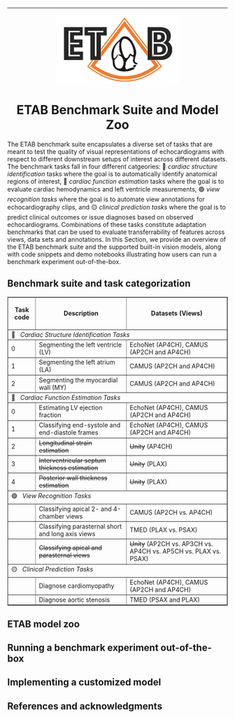 ---------------

<p align="center">
  <img width="280" height="160" src="assets/etab_logo.png" />
</p>

<h1 align="center">
    <b> ETAB Benchmark Suite and Model Zoo </b>
</h1>

The ETAB benchmark suite encapsulates a diverse set of tasks that are meant to test the quality of visual representations of echocardiograms with respect to different downstream setups of interest across different datasets. The benchmark tasks fall in four different catgeories: 🔴 *cardiac structure identification* tasks where the goal is to automatically identify anatomical regions of interest, 🔵 *cardiac function estimation* tasks where the goal is to evaluate cardiac hemodynamics and left ventricle measurements, 🟢 *view recognition tasks* where the goal is to automate view annotations for echocardiography clips, and 🟡 *clinical prediction tasks* where the goal is to predict clinical outcomes or issue diagnoses based on observed echocardiograms. Combinations of these tasks constitute adaptation benchmarks that can be used to evaluate transferrability of features across views, data sets and annotations. In this Section, we provide an overview of the ETAB benchmark suite and the supported built-in vision models, along with code snippets and demo notebooks illustrating how users can run a benchmark experiment out-of-the-box. 


## Benchmark suite and task categorization

<div align="center">
<table border="1">
 <tr>
  <td>&nbsp; <b> <div align="center"> Task code        </div> </b> &nbsp;</td>
  <td>&nbsp; <b> <div align="center"> Description      </div> </b> &nbsp;</td>
  <td>&nbsp; <b> <div align="center"> Datasets (Views) </div> </b> &nbsp;</td>
 </tr>
 <tr>
  <td colspan="3"> 🔴 &nbsp; <i> Cardiac Structure Identification Tasks </i> </td>
 </tr>
 <tr>
  <td>0</td>
  <td>Segmenting the left ventricle (LV)</td>
  <td>EchoNet (AP4CH), CAMUS (AP2CH and AP4CH)</td>
 </tr>
 <tr>
 <td>1</td>
  <td>Segmenting the left atrium (LA)</td>
  <td>CAMUS (AP2CH and AP4CH)</td>
 </tr> 
 <tr>
 <td>2</td>
  <td>Segmenting the myocardial wall (MY)</td>
  <td>CAMUS (AP2CH and AP4CH)</td>
 </tr>  
 <tr>
 <td colspan="3"> 🔵 &nbsp; <i> Cardiac Function Estimation Tasks </i> </td>
 </tr>
 <tr>
  <td>0</td>
  <td>Estimating LV ejection fraction</td>
  <td>EchoNet (AP4CH), CAMUS (AP2CH and AP4CH)</td>
 </tr>
  <tr>
  <td>1</td>
  <td>Classifying end-systole and end-diastole frames</td>
  <td>EchoNet (AP4CH), CAMUS (AP2CH and AP4CH)</td>
 </tr> 
  <tr>
  <td>2</td>
  <td><s>Longitudinal strain estimation</s></td>
    <td><s>Unity</s> (AP4CH)</td>
 </tr>
 <tr>
  <td>3</td>
  <td><s>Interventricular septum thickness estimation</s></td>
    <td><s>Unity</s> (PLAX)</td>
 </tr> 
 <tr>
  <td>4</td>
  <td><s>Posterior wall thickness estimation</s></td>
    <td><s>Unity</s> (PLAX)</td>
 </tr>  
 <tr>
 <td colspan="3"> 🟢 &nbsp; <i> View Recognition Tasks </i> </td>
 </tr>
 <tr>
  <td>&nbsp;</td>
  <td>Classifying apical 2- and 4-chamber views</td>
  <td>CAMUS (AP2CH vs. AP4CH)</td>
 </tr>
  <tr>
  <td>&nbsp;</td>
  <td>Classifying parasternal short and long axis views</td>
  <td>TMED (PLAX vs. PSAX)</td>
 </tr> 
 <tr>
  <td>&nbsp;</td>
  <td><s>Classifying apical and parasternal views</s></td>
  <td><s>Unity</s> (AP2CH vs. AP3CH vs. AP4CH vs. AP5CH vs. PLAX vs. PSAX)</td>
 </tr>  
 <tr>
 <td colspan="3"> 🟡 &nbsp; <i> Clinical Prediction Tasks </i> </td>
 </tr>
 <tr>
  <td>&nbsp;</td>
  <td>Diagnose cardiomyopathy</td>
  <td>EchoNet (AP4CH), CAMUS (AP2CH and AP4CH)</td>
 </tr>
  <tr>
  <td>&nbsp;</td>
  <td>Diagnose aortic stenosis</td>
  <td>TMED (PSAX and PLAX)</td>
 </tr> 
</table>
</div>
  


## ETAB model zoo


## Running a benchmark experiment out-of-the-box


## Implementing a customized model

## References and acknowledgments



